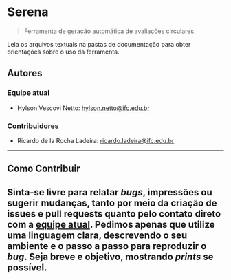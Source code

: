 # Serena

> Ferramenta de geração automática de avaliações circulares.

Leia os arquivos textuais na pastas de documentação para obter orientações sobre o uso da ferramenta.

## Autores

### Equipe atual

- Hylson Vescovi Netto: [hylson.netto@ifc.edu.br](mailto:hylson.netto@ifc.edu.br)

### Contribuidores

- Ricardo de la Rocha Ladeira: [ricardo.ladeira@ifc.edu.br](mailto:ricardo.ladeira@ifc.edu.br)

---

## Como Contribuir

Sinta-se livre para relatar _bugs_, impressões ou sugerir mudanças, tanto por meio da criação de **issues** e **pull requests** quanto pelo contato direto com a [equipe atual](#Equipe-atual). Pedimos apenas que utilize uma linguagem clara, descrevendo o seu ambiente e o passo a passo para reproduzir o _bug_. Seja breve e objetivo, mostrando _prints_ se possível.
---

